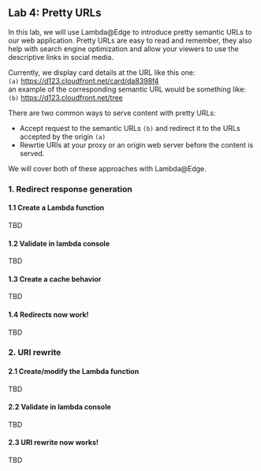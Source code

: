## Lab 4: Pretty URLs

In this lab, we will use Lambda@Edge to introduce pretty semantic URLs to our web application. Pretty URLs are easy to read and remember, they also help with search engine optimization and allow your viewers to use the descriptive links in social media.

Currently, we display card details at the URL like this one:  
`(a)` https://d123.cloudfront.net/card/da8398f4  
an example of the corresponding semantic URL would be something like:  
`(b)` https://d123.cloudfront.net/tree

There are two common ways to serve content with pretty URLs:
* Accept request to the semantic URLs `(b)` and redirect it to the URLs accepted by the origin `(a)`
* Rewrtie URIs at your proxy or an origin web server before the content is served.

We will cover both of these approaches with Lambda@Edge.


### 1. Redirect response generation

#### 1.1 Create a Lambda function

TBD

#### 1.2 Validate in lambda console

TBD 

#### 1.3 Create a cache behavior

TBD

#### 1.4 Redirects now work!

TBD

### 2. URI rewrite

#### 2.1 Create/modify the Lambda function

TBD

#### 2.2 Validate in lambda console

TBD

#### 2.3 URI rewrite now works!

TBD
